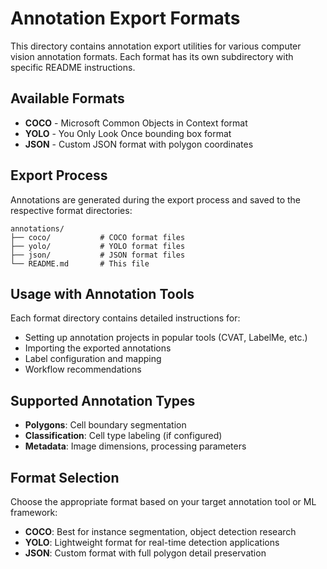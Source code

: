# Annotation Export Formats

This directory contains annotation export utilities for various computer vision annotation formats. Each format has its own subdirectory with specific README instructions.

## Available Formats

- **COCO** - Microsoft Common Objects in Context format
- **YOLO** - You Only Look Once bounding box format  
- **JSON** - Custom JSON format with polygon coordinates

## Export Process

Annotations are generated during the export process and saved to the respective format directories:

```
annotations/
├── coco/           # COCO format files
├── yolo/           # YOLO format files
├── json/           # JSON format files
└── README.md       # This file
```

## Usage with Annotation Tools

Each format directory contains detailed instructions for:
- Setting up annotation projects in popular tools (CVAT, LabelMe, etc.)
- Importing the exported annotations
- Label configuration and mapping
- Workflow recommendations

## Supported Annotation Types

- **Polygons**: Cell boundary segmentation
- **Classification**: Cell type labeling (if configured)
- **Metadata**: Image dimensions, processing parameters

## Format Selection

Choose the appropriate format based on your target annotation tool or ML framework:

- **COCO**: Best for instance segmentation, object detection research
- **YOLO**: Lightweight format for real-time detection applications
- **JSON**: Custom format with full polygon detail preservation
